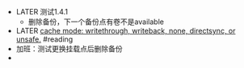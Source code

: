 - LATER 测试1.4.1
	- 删除备份，下一个备份点有卷不是available
- LATER [cache mode: writethrough, writeback, none, directsync, or unsafe.](https://documentation.suse.com/sles/15-SP2/html/SLES-all/cha-cachemodes.html#:~:text=Each%20guest%20disk%20%20interface%20can%20have%20one,may%20be%20cached%20in%20the%20host%20page%20cache.) #reading
- 加班：测试更换挂载点后删除备份
-